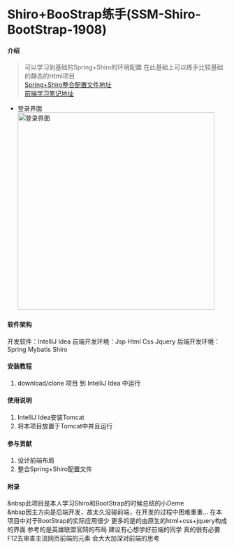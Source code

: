 # Shiro+BooStrap练手(SSM-Shiro-BootStrap-1908)

#### 介绍
> 可以学习到基础的Spring+Shiro的环境配置 在此基础上可以练手比较基础的静态的Html项目<br>
[Spring+Shiro整合配置文件地址](https://blog.csdn.net/Process_ing/article/details/101623895)<br>
[前端学习笔记地址](https://blog.csdn.net/Process_ing/article/details/101623612)<br>

* 登录界面
<img src='https://imgconvert.csdnimg.cn/aHR0cHM6Ly91cGxvYWQtaW1hZ2VzLmppYW5zaHUuaW8vdXBsb2FkX2ltYWdlcy8xOTExMzA1NC1iYzlmNDFmM2ZjY2Y0Njk5LnBuZw?x-oss-process=image/format,png' 
alt='登录界面' height='450'>


#### 软件架构
  开发软件：IntelliJ Idea
  前端开发环境：Jsp Html Css Jquery
  后端开发环境：Spring Mybatis Shiro
  
#### 安装教程
  1. download/clone 项目 到 IntelliJ Idea 中运行

#### 使用说明
  1. IntelliJ Idea安装Tomcat
  2. 将本项目放置于Tomcat中并且运行

#### 参与贡献
  1. 设计前端布局
  2. 整合Spring+Shiro配置文件

#### 附录
 &nbsp此项目是本人学习Shiro和BootStrap的时候总结的小Deme <br> 
 &nbsp因主方向是后端开发，故太久没碰前端，在开发的过程中困难重重... 在本项目中对于BootStrap的实际应用很少 更多的是的由原生的html+css+jquery构成的界面 参考的是英雄联盟官网的布局 建议有心想学好前端的同学 真的很有必要F12去审查主流网页前端的元素 会大大加深对前端的思考
